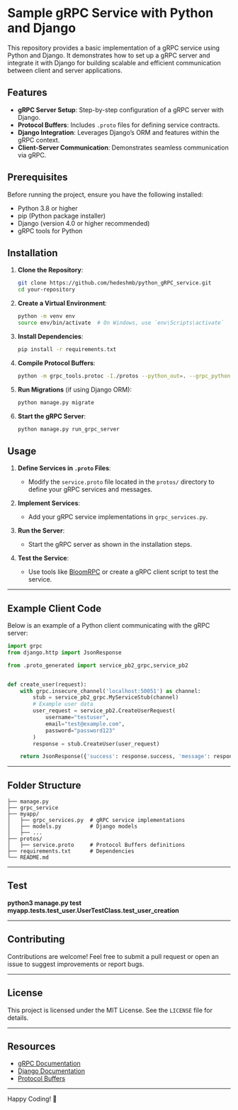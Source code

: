 # Sample gRPC Service with Python and Django

This repository provides a basic implementation of a gRPC service using Python and Django. It demonstrates how to set up a gRPC server and integrate it with Django for building scalable and efficient communication between client and server applications.

## Features

- **gRPC Server Setup**: Step-by-step configuration of a gRPC server with Django.
- **Protocol Buffers**: Includes `.proto` files for defining service contracts.
- **Django Integration**: Leverages Django’s ORM and features within the gRPC context.
- **Client-Server Communication**: Demonstrates seamless communication via gRPC.

## Prerequisites

Before running the project, ensure you have the following installed:

- Python 3.8 or higher
- pip (Python package installer)
- Django (version 4.0 or higher recommended)
- gRPC tools for Python

## Installation

1. **Clone the Repository**:

   ```bash
   git clone https://github.com/hedeshmb/python_gRPC_service.git
   cd your-repository
   ```

2. **Create a Virtual Environment**:

   ```bash
   python -m venv env
   source env/bin/activate  # On Windows, use `env\Scripts\activate`
   ```

3. **Install Dependencies**:

   ```bash
   pip install -r requirements.txt
   ```

4. **Compile Protocol Buffers**:

   ```bash
   python -m grpc_tools.protoc -I./protos --python_out=. --grpc_python_out=. ./protos/service.proto
   ```

5. **Run Migrations** (if using Django ORM):

   ```bash
   python manage.py migrate
   ```

6. **Start the gRPC Server**:
   ```bash
   python manage.py run_grpc_server
   ```

## Usage

1. **Define Services in `.proto` Files**:

   - Modify the `service.proto` file located in the `protos/` directory to define your gRPC services and messages.

2. **Implement Services**:

   - Add your gRPC service implementations in `grpc_services.py`.

3. **Run the Server**:

   - Start the gRPC server as shown in the installation steps.

4. **Test the Service**:
   - Use tools like [BloomRPC](https://github.com/bloomrpc/bloomrpc) or create a gRPC client script to test the service.

---

## Example Client Code

Below is an example of a Python client communicating with the gRPC server:

```python
import grpc
from django.http import JsonResponse

from .proto_generated import service_pb2_grpc,service_pb2


def create_user(request):
    with grpc.insecure_channel('localhost:50051') as channel:
        stub = service_pb2_grpc.MyServiceStub(channel)
        # Example user data
        user_request = service_pb2.CreateUserRequest(
            username="testuser",
            email="test@example.com",
            password="password123"
        )
        response = stub.CreateUser(user_request)

    return JsonResponse({'success': response.success, 'message': response.message})

```

---

## Folder Structure

```
├── manage.py
├── grpc_service
├── myapp/
│   ├── grpc_services.py  # gRPC service implementations
│   ├── models.py         # Django models
│   ├── ...
├── protos/
│   ├── service.proto     # Protocol Buffers definitions
├── requirements.txt      # Dependencies
└── README.md
```

---

## Test

**python3 manage.py test myapp.tests.test_user.UserTestClass.test_user_creation**

---

## Contributing

Contributions are welcome! Feel free to submit a pull request or open an issue to suggest improvements or report bugs.

---

## License

This project is licensed under the MIT License. See the `LICENSE` file for details.

---

## Resources

- [gRPC Documentation](https://grpc.io/docs/)
- [Django Documentation](https://docs.djangoproject.com/)
- [Protocol Buffers](https://developers.google.com/protocol-buffers)

---

Happy Coding! 🚀
